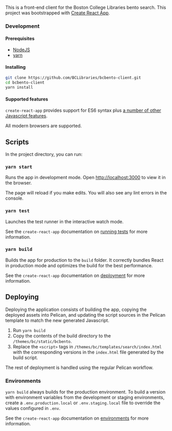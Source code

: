This is a front-end client for the Boston College Libraries bento search. This project was bootstrapped with [Create React App](https://github.com/facebook/create-react-app).

### Development

#### Prerequisites

* [NodeJS](https://nodejs.org/en/)
* [yarn](https://yarnpkg.com/lang/en/docs/install/)

#### Installing

```bash
git clone https://github.com/BCLibraries/bcbento-client.git
cd bcbento-client
yarn install
```

#### Supported features

 `create-react-app` provides support for ES6 syntax plus [a number of other Javascript
 features](https://facebook.github.io/create-react-app/docs/supported-browsers-features).
 
All modern browsers are supported.

## Scripts

In the project directory, you can run:

### `yarn start`

Runs the app in development mode. Open [http://localhost:3000](http://localhost:3000) to view it in the browser.

The page will reload if you make edits. You will also see any lint errors in the console.

### `yarn test`

Launches the test runner in the interactive watch mode.

See the `create-react-app` documentation on [running tests](https://facebook.github.io/create-react-app/docs/running-tests) for more information.

### `yarn build`

Builds the app for production to the `build` folder. It correctly bundles React in production mode and optimizes the build for the best performance.

See the `create-react-app` documentation on [deployment](https://facebook.github.io/create-react-app/docs/deployment) for more information.

## Deploying

Deploying the application consists of building the app, copying the deployed assets into Pelican, and updating the 
script sources in the Pelican template to match the new generated Javascript.

1. Run `yarn build`
2. Copy the contents of the build directory to the `/themes/bc/static/bcbento`.
3. Replace the `<script>` tags in `/themes/bc/templates/search/index.html` with the corresponding versions in the
 `index.html` file generated by the build script.
 
The rest of deployment is handled using the regular Pelican workflow.

### Environments

`yarn build` always builds for the production environment. To build a version with environment variables from the 
development or staging environments, create a `.env.production.local` or `.env.staging.local` file to override
the values configured in `.env`.

See the `create-react-app` documentation on [environments](https://facebook.github.io/create-react-app/docs/adding-custom-environment-variables)
for more information.